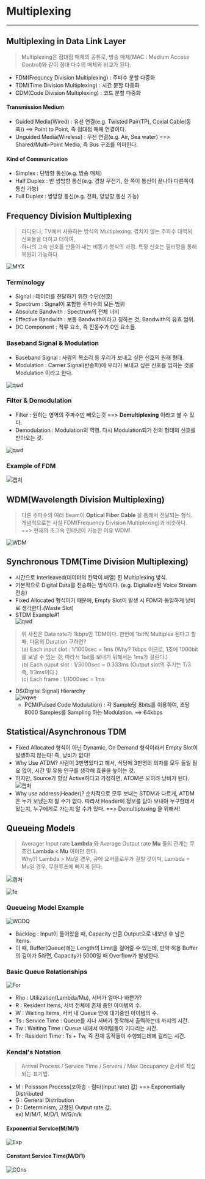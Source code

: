 # Multiplexing
---
## Multiplexing in Data Link Layer
>Multiplexing은 점대점 매체의 공유로, 방송 매체(MAC : Medium Access Control)와 같이 점대 다수의 매체와 비교가 된다.
- FDM(Frequncy Division Multiplexing) : 주파수 분할 다중화
- TDM(Time Division Multiplexing) : 시간 분할 다중화
- CDM(Code Division Multiplexing) : 코드 분할 다중화

#### Transmission Medium
- Guided Media(Wired) : 유선 연결(e.g. Twisted Pair(TP), Coxial Cable(동축)) ==> Point to Point, 즉 점대점 매체 연결이다.
- Unguided Media(Wireless) : 무선 연결(e.g. Air, Sea water) ==> Shared/Multi-Point Media, 즉 Bus 구조를 의미한다.  

#### Kind of Communication
- Simplex : 단방향 통신(e.g. 방송 매체)
- Half Duplex : 반 쌍방향 통신(e.g. 경찰 무전기, 한 쪽이 통신이 끝나야 다른쪽이 통신 가능)
- Full Duplex : 쌍방향 통신(e.g. 전화, 양방향 통신 가능)

## Frequency Division Multiplexing
>라디오나, TV에서 사용하는 방식의 Multiplexing.
>겹치지 않는 주파수 대역의 신호들을 더하고 더하여,  
>하나의 고속 신호를 만들어 내는 비동기 형식의 과정. 특정 신호는 필터링을 통해 복원이 가능하다.  

![MYX](https://user-images.githubusercontent.com/71700079/110632973-90b4d580-81eb-11eb-8731-dd965e4b5ecb.PNG)  

### Terminology
- Signal : 데이터를 전달하기 위한 수단(신호)
- Spectrum : Signal이 포함한 주파수의 모든 범위
- Absolute Bandwith : Spectrum의 전체 너비
- Effective Bandwith : 보통 Bandwith이라고 칭하는 것, Bandwith의 유효 범위.
- DC Component : 직류 요소, 즉 진동수가 0인 요소들.

### Baseband Signal & Modulation
- Baseband Signal : 사람의 목소리 등 우리가 보내고 싶은 신호의 원래 형태.
- Modulation : Carrier Signal(반송파)에 우리가 보내고 싶은 신호를 입히는 것을 Modulation 이라고 한다.  

![qwd](https://user-images.githubusercontent.com/71700079/111157785-a145c100-85da-11eb-8b97-9fd8410549a8.PNG)  

### Filter & Demodulation
- Filter : 원하는 영역의 주파수만 빼오는것 ==> __Demultiplexing__ 이라고 볼 수 있다.  
- Demodulation : Modulation의 역행. 다시 Modulation되기 전의 형태의 신호를 받아오는 것.  

![qwd](https://user-images.githubusercontent.com/71700079/111158744-c1c24b00-85db-11eb-984b-e00e28c8597f.PNG)  

### Example of FDM  

![캡처](https://user-images.githubusercontent.com/71700079/111158522-75770b00-85db-11eb-8399-a52a63f02081.PNG)

## WDM(Wavelength Division Multiplexing)
>다른 주파수의 여러 Beam이 __Optical Fiber Cable__ 을 통해서 전달되는 형식.  
>개념적으로는 사실 FDM(Frequency Division Multiplexing)과 비슷하다. ==> 현재의 초고속 인터넷이 가능한 이유 WDM!  

![WDM](https://user-images.githubusercontent.com/71700079/111471214-02e96500-876c-11eb-9f8a-b016ad4513b4.PNG)

## Synchronous TDM(Time Division Multiplexing)
- 시간으로 Interleaved(데이터의 칸막이 배열) 된 Multiplexing 방식.
- 기본적으로 Digital Data를 전송하는 방식이다. (e.g. Digitalize된 Voice Stream 전송)
- Fixed Allocated 형식이기 때문에, Empty Slot이 발생 시 FDM과 동일하게 낭비로 생각한다.(Waste Slot)
- STDM Example#1  
![qwd](https://user-images.githubusercontent.com/71700079/111471177-f49b4900-876b-11eb-9def-4455cf50dbd2.PNG)  
>위 사진은 Data rate가 1kbps인 TDM이다. 한번에 1bit씩 Multiplex 된다고 할 때, 다음의 Duration 구하면?  
(a) Each input slot : 1/1000sec = 1ms (Why? 1kbps 이므로, 1초에 1000bit를 보낼 수 있는 것, 따라서 1bit를 보내기 위해서는 1ms가 걸린다.)  
(b) Each ouput slot : 1/3000sec = 0.333ms (Output slot의 주기는 T/3 즉, 1/3ms이다.)  
(c) Each frame : 1/1000sec = 1ms  

- DS(Digital Signal) Hierarchy  
![wqwe](https://user-images.githubusercontent.com/71700079/111472925-cfa7d580-876d-11eb-90e1-4c182df82419.PNG)   
  - PCM(Pulsed Code Modulation) : 각 Sample당 8bits를 이용하여, 초당 8000 Samples를 Sampling 하는 Modulation. ==> 64kbps  

## Statistical/Asynchronous TDM
- Fixed Allocated 형식이 아닌 Dynamic, On Demand 형식이라서 Empty Slot이 발생하지 않는다! 즉, 낭비가 없다!
- Why Use ATDM? 사람이 3만명있다고 해서, 식당에 3만명의 의자를 모두 들일 필요 없이, 시간 및 유동 인구를 생각해 효율을 높이는 것.
- 하지만, Source가 항상 Active하다고 가정하면, ATDM은 오히려 낭비가 된다.  
![캡처](https://user-images.githubusercontent.com/71700079/111474110-0b8f6a80-876f-11eb-8766-684349c347df.PNG)  
- Why use address(Header)? 순차적으로 모두 보내는 STDM과 다르게, ATDM은 누가 보냈는지 알 수가 없다. 따라서 Header에 정보를 담아 보내야 누구한테서 왔는지, 누구에게로 가는지 알 수가 있다. ==> Demultipluxing 을 위해서!

## Queueing Models  
> Averager Input rate __Lambda__ 와 Average Output rate __Mu__ 둘의 관계는 무조건 __Lambda < Mu__ 여야만 한다.  
> Why?) Lambda > Mu일 경우, 큐에 오버플로우가 걸릴 것이며, Lambda = Mu일 경우, 무한루프에 빠지게 된다.  

![캡처](https://user-images.githubusercontent.com/71700079/111949768-a51a9b80-8b24-11eb-8e22-13943709a18a.PNG)  

![fe](https://user-images.githubusercontent.com/71700079/111949915-e0b56580-8b24-11eb-96ea-77d716ad6a23.PNG)  

### Queueing Model Example
![WODQ](https://user-images.githubusercontent.com/71700079/111949948-edd25480-8b24-11eb-8bc5-49d0cd8a23fb.PNG)  

- Backlog : Input이 들어왔을 때, Capacity 만큼 Output으로 내보낸 후 남은 Items.
- 이 때, Buffer(Queue)에는 Length의 Limit을 걸어줄 수 있는데, 만약 허용 Buffer의 길이가 5라면, Capacity가 5000일 때 Overflow가 발생한다.  

### Basic Queue Relationships
![For](https://user-images.githubusercontent.com/71700079/111950204-50c3eb80-8b25-11eb-8f74-5f5561f855a4.PNG)  
- Rho : Utilization(Lambda/Mu), 서버가 얼마나 바쁜가?
- R : Resident Items, 서버 전체에 존재 중인 아이템의 수.
- W : Waiting Items, 서버 내 Queue 안에 대기중인 아이템의 수.
- Ts : Service Time : Queue를 지나 서버가 동작해서 출력하는데 까지의 시간.
- Tw : Waiting Time : Queue 내에서 아이템들이 기다리는 시간.
- Tr : Resident Time : Ts + Tw, 즉 전체 동작들이 수행되는데에 걸리는 시간.

### Kendal's Notation
>Arrival Process / Service Time / Servers / Max Occupancy 순서로 작성되는 표기법.  
- M : Poissson Process(포아송 - 람다(Input rate) 값) ==> Exponentially Distributed
- G : General Distribution
- D : Determinism, 고정된 Output rate 값.  
ex) M/M/1, M/D/1, M/G/n/k

#### Exponential Service(M/M/1)
![Exp](https://user-images.githubusercontent.com/71700079/111950216-53bedc00-8b25-11eb-8dd3-dcdff176f8d0.PNG)

#### Constant Service Time(M/D/1)
![COns](https://user-images.githubusercontent.com/71700079/111950224-56213600-8b25-11eb-979a-015276de2f70.PNG)
